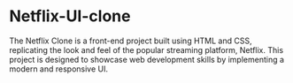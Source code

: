# Netflix-UI-clone
The Netflix Clone is a front-end project built using HTML and CSS, replicating the look and feel of the popular streaming platform, Netflix. This project is designed to showcase web development skills by implementing a modern and responsive UI.
